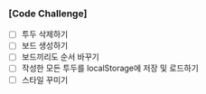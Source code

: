 ### [Code Challenge]

-   [ ] 투두 삭제하기
-   [ ] 보드 생성하기
-   [ ] 보드끼리도 순서 바꾸기
-   [ ] 작성한 모든 투두를 localStorage에 저장 및 로드하기
-   [ ] 스타일 꾸미기
